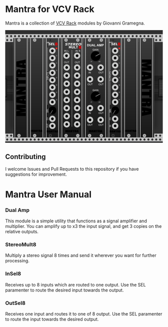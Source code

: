 
# Mantra for VCV Rack

Mantra is a collection of [VCV Rack](https://vcvrack.com/) modules by Giovanni Gramegna.

![mantra](/front.png)

## Contributing

I welcome Issues and Pull Requests to this repository if you have suggestions for improvement.

# Mantra User Manual

### Dual Amp

This module is a simple utility that functions as a signal amplifier and multiplier. You can amplify up to x3 the input signal, and get 3 copies on the relative outputs.

### StereoMult8

Multiply a stereo signal 8 times and send it wherever you want for further processing.

### InSel8

Receives up to 8 inputs which are routed to one output. Use the SEL paramenter to route the desired input towards the output.

### OutSel8

Receives one input and routes it to one of 8 output. Use the SEL paramenter to route the input towards the desired output.
